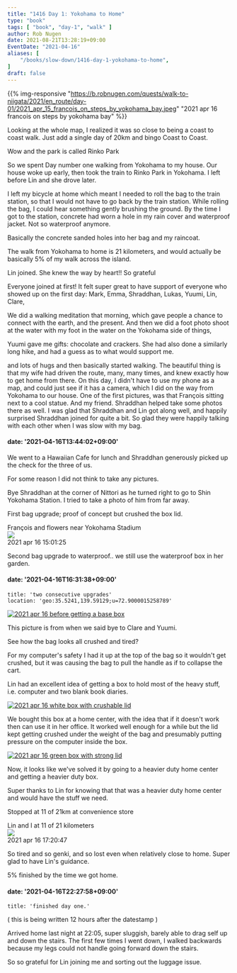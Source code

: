 ```yaml
---
title: "1416 Day 1: Yokohama to Home"
type: "book"
tags: [ "book", "day-1", "walk" ]
author: Rob Nugen
date: 2021-08-21T13:28:19+09:00
EventDate: "2021-04-16"
aliases: [
    "/books/slow-down/1416-day-1-yokohama-to-home",
]
draft: false
---
```


{{% img-responsive "https://b.robnugen.com/quests/walk-to-niigata/2021/en_route/day-01/2021_apr_15_francois_on_steps_by_yokohama_bay.jpeg" "2021 apr 16 francois on steps by yokohama bay" %}}

Looking at the whole map, I realized it was so close to being a coast to coast walk.   Just add a single day of 20km and bingo Coast to Coast.

Wow and the park is called Rinko Park

So we spent
Day number one walking from Yokohama to my house. Our house woke up early, then took the train to Rinko Park in Yokohama. I
left before Lin and she drove later.



I
left my bicycle at home which meant I needed to roll the bag to the train station, so that I would
not have to go back by the train station.
While rolling the bag, I could hear something gently brushing the ground.  By the time I got to the station, concrete had worn a hole in my rain cover and waterproof jacket.  Not so waterproof anymore.

Basically the concrete sanded holes into her bag and my raincoat.

The walk from Yokohama to home is 21 kilometers, and would actually be basically 5% of my walk across the island.

Lin joined.  She knew the way by heart!!  So grateful

Everyone joined at first!
It felt super great to have support of everyone who showed up on the first day: Mark, Emma, Shraddhan, Lukas, Yuumi, Lin, Clare,

We did a walking meditation that morning, which gave people a chance to connect with the earth, and the present. And then we did a foot photo shoot at the water with my foot in the water on the Yokohama side of things,

Yuumi gave me gifts: chocolate and crackers. She had also done a similarly long hike, and had a guess as to what would support me.

and lots of hugs and then basically started walking. The beautiful thing is that my wife had driven the route, many, many times, and knew exactly how to get home from there. On this day, I didn't have to use my phone as a map, and could just see if it has a camera, which I did on the way from Yokohama to our house. One of the first pictures, was that François sitting next to a cool statue. And my friend. Shraddhan helped take some photos there as well. I was glad that Shraddhan and Lin got along well,
and happily surprised Shraddhan joined for quite a bit.  So glad they were happily talking with each other when I was slow with my bag.

#### date: '2021-04-16T13:44:02+09:00'

We went to a Hawaiian Cafe for lunch and Shraddhan generously picked up the check for the three of us.

For some reason I did not think to take any pictures.

Bye Shraddhan at the corner of Nittori as he turned right to go to Shin Yokohama Station. I tried to take a photo of him from far away.

First bag upgrade; proof of concept but crushed the box lid.

<div class="image_start uiBoxWhite noborder">
  <div class="title_text">François and flowers near Yokohama Stadium</div>
  <div class="_3-95 _2let"><a target="_blank" href="https://b.robnugen.com/adaptive-images/ig_cache_2022_jan_17/posts/202104/173900631_467548331237165_5969135765002845833_n_18218444182035062.jpg"><img src="https://b.robnugen.com/adaptive-images/ig_cache_2022_jan_17/posts/202104/173900631_467548331237165_5969135765002845833_n_18218444182035062.jpg" class="_2yuc _3-96" /></a>
  </div>
  <div class="date_taken_local">2021 apr 16 15:01:25</div>
</div>

Second bag upgrade to waterproof.. we still use the waterproof box in her garden.

#### date: '2021-04-16T16:31:38+09:00'

    title: 'two consecutive upgrades'
    location: 'geo:35.5241,139.59129;u=72.9000015258789'

[![2021 apr 16 before getting a base box](//b.robnugen.com/quests/walk-to-niigata/2021/en_route/gear/thumbs/2021_apr_16_before_getting_a_base_box.jpeg)](//b.robnugen.com/quests/walk-to-niigata/2021/en_route/gear/2021_apr_16_before_getting_a_base_box.jpeg)

This picture is from when we said bye to Clare and Yuumi.

See how the bag looks all crushed and tired?

For my computer's safety I had it up at the top of the bag so it wouldn't get crushed, but it was causing the bag to pull the handle as if to collapse the cart.

Lin had an excellent idea of getting a box to hold most of the heavy stuff, i.e. computer and two blank book diaries.  


[![2021 apr 16 white box with crushable lid](//b.robnugen.com/quests/walk-to-niigata/2021/en_route/gear/thumbs/2021_apr_16_white_box_with_crushable_lid.jpeg)](//b.robnugen.com/quests/walk-to-niigata/2021/en_route/gear/2021_apr_16_white_box_with_crushable_lid.jpeg)

We bought this box at a home center, with the idea that if it doesn't work then can use it in her office.  It worked well enough for a while but the lid kept getting crushed under the weight of the bag and presumably putting pressure on the computer inside the box.


[![2021 apr 16 green box with strong lid](//b.robnugen.com/quests/walk-to-niigata/2021/en_route/gear/thumbs/2021_apr_16_green_box_with_strong_lid.jpeg)](//b.robnugen.com/quests/walk-to-niigata/2021/en_route/gear/2021_apr_16_green_box_with_strong_lid.jpeg)

Now, it looks like we've solved it by going to a heavier duty home center and getting a heavier duty box.

Super thanks to Lin for knowing that that was a heavier duty home center and would have the stuff we need.

Stopped at 11 of 21km at convenience store


<div class="image_start uiBoxWhite noborder">
  <div class="title_text">Lin and I at 11 of 21 kilometers</div>
  <div class="_3-95 _2let"><a target="_blank" href="https://b.robnugen.com/adaptive-images/ig_cache_2022_jan_17/posts/202104/173463533_1112364635951271_5792201743481041732_n_18148528660095658.jpg"><img src="https://b.robnugen.com/adaptive-images/ig_cache_2022_jan_17/posts/202104/173463533_1112364635951271_5792201743481041732_n_18148528660095658.jpg" class="_2yuc _3-96" /></a>
  </div>
  <div class="date_taken_local">2021 apr 16 17:20:47</div>
</div>

So tired and so genki, and so lost even when relatively close to home.  Super glad to have Lin's guidance.

5% finished by the time we got home.

#### date: '2021-04-16T22:27:58+09:00'

    title: 'finished day one.'

( this is being written 12 hours after the datestamp )

Arrived home last night at 22:05, super sluggish, barely able to drag self up and down the stairs.  The first few times I went down, I walked backwards because my legs could not handle going forward down the stairs.

So so grateful for Lin joining me and sorting out the luggage issue.
